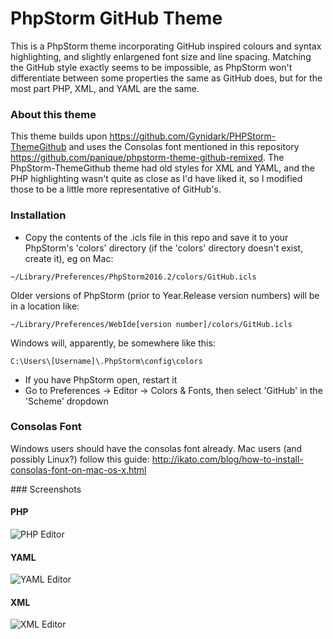 # PhpStorm GitHub Theme

This is a PhpStorm theme incorporating GitHub inspired colours and syntax highlighting, and slightly enlargened font size and line spacing. Matching the GitHub style exactly seems to be impossible, as PhpStorm won't differentiate between some properties the same as GitHub does, but for the most part PHP, XML, and YAML are the same.

### About this theme

This theme builds upon https://github.com/Gynidark/PHPStorm-ThemeGithub and uses the Consolas font mentioned in this repository https://github.com/panique/phpstorm-theme-github-remixed. The PhpStorm-ThemeGithub theme had old styles for XML and YAML, and the PHP highlighting wasn't quite as close as I'd have liked it, so I modified those to be a little more representative of GitHub's.

### Installation

* Copy the contents of the .icls file in this repo and save it to your PhpStorm's 'colors' directory (if the 'colors' directory doesn't exist, create it), eg on Mac:

```
~/Library/Preferences/PhpStorm2016.2/colors/GitHub.icls
```

Older versions of PhpStorm (prior to Year.Release version numbers) will be in a location like:

```
~/Library/Preferences/WebIde[version number]/colors/GitHub.icls
```

Windows will, apparently, be somewhere like this:

```
C:\Users\[Username]\.PhpStorm\config\colors
```

* If you have PhpStorm open, restart it
* Go to Preferences -> Editor -> Colors & Fonts, then select 'GitHub' in the 'Scheme' dropdown


### Consolas Font

Windows users should have the consolas font already. Mac users (and possibly Linux?) follow this guide: http://ikato.com/blog/how-to-install-consolas-font-on-mac-os-x.html


### Screenshots

#### PHP

![PHP Editor](https://user-images.githubusercontent.com/11269635/26837426-aff9a432-4add-11e7-9a16-687e7b51a164.png)


#### YAML

![YAML Editor](https://user-images.githubusercontent.com/11269635/26837425-aff7656e-4add-11e7-958f-762d375fc758.png)


#### XML

![XML Editor](https://user-images.githubusercontent.com/11269635/26837427-affb13c6-4add-11e7-8af1-3abd1cb3e623.png)
